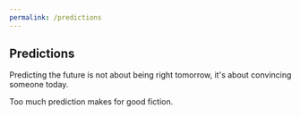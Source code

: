 ```yaml
---
permalink: /predictions
---
```


## Predictions

Predicting the future is not about being right tomorrow, it's about convincing someone today.

Too much prediction makes for good fiction.
